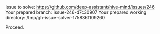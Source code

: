 Issue to solve: https://github.com/deep-assistant/hive-mind/issues/246
Your prepared branch: issue-246-d7c30907
Your prepared working directory: /tmp/gh-issue-solver-1758361109260

Proceed.